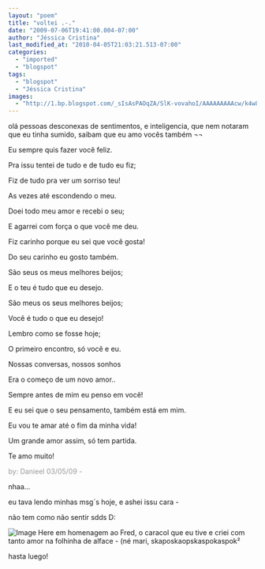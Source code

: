 ```yaml
---
layout: "poem"
title: "voltei .-."
date: "2009-07-06T19:41:00.004-07:00"
author: "Jéssica Cristina"
last_modified_at: "2010-04-05T21:03:21.513-07:00"
categories:
  - "imported"
  - "blogspot"
tags:
  - "blogspot"
  - "Jéssica Cristina"
images:
  - "http://1.bp.blogspot.com/_sIsAsPAOqZA/SlK-vovahoI/AAAAAAAAAcw/k4w8SoFGKPo/s400/721.jpg"
---
```


olá pessoas desconexas de sentimentos, e inteligencia, que nem notaram que eu tinha sumido, saibam que eu amo vocês também ¬¬

Eu sempre quis fazer você feliz.

Pra issu tentei de tudo e de tudo eu fiz;

Fiz de tudo pra ver um sorriso teu!

As vezes até escondendo o meu.

Doei todo meu amor e recebi o seu;

E agarrei com força o que você me deu.

Fiz carinho porque eu sei que você gosta!

Do seu carinho eu gosto também.

São seus os meus melhores beijos;

E o teu é tudo que eu desejo.

São meus os seus melhores beijos;

Você é tudo o que eu desejo!

Lembro como se fosse hoje;

O primeiro encontro, só você e eu.

Nossas conversas, nossos sonhos

Era o começo de um novo amor..

Sempre antes de mim eu penso em você!

E eu sei que o seu pensamento, também está em mim.

Eu vou te amar até o fim da minha vida!

Um grande amor assim, só tem partida.

Te amo muito!

<span style="color: rgb(153, 153, 153);">by: Danieel     03/05/09 *-*

nhaa...

eu tava lendo minhas msg´s hoje, e ashei issu cara *-*

não tem como não sentir sdds D:

![Image Here](http://1.bp.blogspot.com/_sIsAsPAOqZA/SlK-vovahoI/AAAAAAAAAcw/k4w8SoFGKPo/s400/721.jpg)
em homenagem ao Fred, o caracol que eu tive e criei com tanto amor na folhinha de alface *-* (né mari, skaposkaopskaspokaspok²

hasta luego!